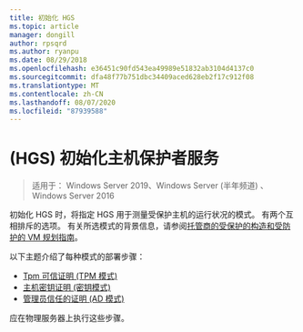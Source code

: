 ```yaml
---
title: 初始化 HGS
ms.topic: article
manager: dongill
author: rpsqrd
ms.author: ryanpu
ms.date: 08/29/2018
ms.openlocfilehash: e36451c90fd543ea49989e51832ab3104d4137c0
ms.sourcegitcommit: dfa48f77b751dbc34409aced628eb2f17c912f08
ms.translationtype: MT
ms.contentlocale: zh-CN
ms.lasthandoff: 08/07/2020
ms.locfileid: "87939588"
---
```

# <a name="initialize-the-host-guardian-service-hgs"></a> (HGS) 初始化主机保护者服务

>适用于： Windows Server 2019、Windows Server (半年频道) 、Windows Server 2016

初始化 HGS 时，将指定 HGS 用于测量受保护主机的运行状况的模式。 有两个互相排斥的选项。 有关所选模式的背景信息，请参阅[托管商的受保护的构造和受防护的 VM 规划指南](guarded-fabric-planning-for-hosters.md)。

以下主题介绍了每种模式的部署步骤：

- [Tpm 可信证明 (TPM 模式) ](guarded-fabric-initialize-hgs-tpm-mode.md)
- [主机密钥证明 (密钥模式) ](guarded-fabric-initialize-hgs-key-mode.md)
- [管理员信任的证明 (AD 模式) ](guarded-fabric-initialize-hgs-ad-mode.md)

应在物理服务器上执行这些步骤。